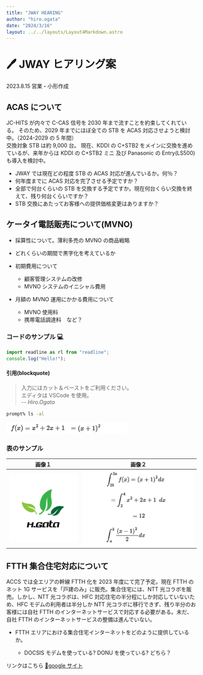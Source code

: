 ```yaml
---
title: "JWAY HEARING"
author: "hiro.ogata"
date: "2024/3/16"
layout: ../../layouts/Layout4Markdown.astro
---
```


# 🖊️ JWAY ヒアリング案

2023.8.15 営業・小形作成

## ACAS について

JC-HITS が内々で C-CAS 信号を 2030 年まで流すことを約束してくれている。
そのため、2029 年までにほぼ全ての STB を ACAS 対応させようと検討中。（2024-2029 の 5 年間）  
交換対象 STB は約 9,000 台。
現在、KDDI の C+STB2 をメインに交換を進めているが、来年からは KDDI の C+STB2 ミニ 及び Panasonic の Entry(LS500)も導入を検討中。

- JWAY では現在どの程度 STB の ACAS 対応が進んでいるか。何％？
- 何年度までに ACAS 対応を完了させる予定ですか？
- 全部で何台くらいの STB を交換する予定ですか。現在何台くらい交換を終えて、残り何台くらいですか？
- STB 交換にあたってお客様への提供価格変更はありますか？

## ケータイ電話販売について(MVNO)

- 採算性について。薄利多売の MVNO の商品戦略
- どれくらいの期間で黒字化を考えているか
- 初期費用について

  - 顧客管理システムの改修
  - MVNO システムのイニシャル費用

- 月額の MVNO 運用にかかる費用について

  - MVNO 使用料
  - 携帯電話調達料　など？

### コードのサンプル 💻

```js title='hello world'
import readline as rl from "readline";
console.log("Hello!");
```

#### 引用(blockquote)

> 入力にはカット＆ペーストをご利用ください。  
> エディタは VSCode を使用。  
> <cite>-- Hiro.Ogata</cite>

```sh title="command"
prompt% ls -al
```

![数式](./img/test.drawio.png)

### 表のサンプル

|            画像１            |               画像２                |
| :--------------------------: | :---------------------------------: |
| ![ロゴ](./img/hgataLogo.png) | ![数式](./img/shikiSamp.drawio.png) |

## FTTH 集合住宅対応について

ACCS では全エリアの幹線 FTTH 化を 2023 年度にて完了予定。現在 FTTH のネット 1G サービスを「戸建のみ」に販売。集合住宅には、NTT 光コラボを販売。しかし、NTT 光コラボは、HFC 対応住宅の半分程にしか対応していないため、HFC モデムの利用者は半分しか NTT 光コラボに移行できず、残り半分のお客様には自社 FTTH のインターネットサービスで対応する必要がある。未だ、自社 FTTH のインターネットサービスの整備は進んでいない。

- FTTH エリアにおける集合住宅インターネットをどのように提供しているか。

  - DOCSIS モデムを使っている? DONU を使っている? どちら？

リンクはこちら [🔗google サイト](https://www.google.co.jp/)
